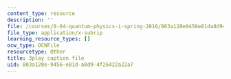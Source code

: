 ```yaml
---
content_type: resource
description: ''
file: /courses/8-04-quantum-physics-i-spring-2016/803a120e9456e81da8d94f26422a22a7_EJWG9-etPFw.srt
file_type: application/x-subrip
learning_resource_types: []
ocw_type: OCWFile
resourcetype: Other
title: 3play caption file
uid: 803a120e-9456-e81d-a8d9-4f26422a22a7
---
```

